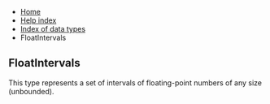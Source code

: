 <ul class="breadcrumb">
    <li><a href="">Home</a></li>
    <li><a href="help.html">Help index</a></li>
    <li><a href="types/">Index of data types</a></li>
    <li>FloatIntervals</li>
</ul>

## FloatIntervals

This type represents a set of intervals of floating-point numbers of any size (unbounded).
